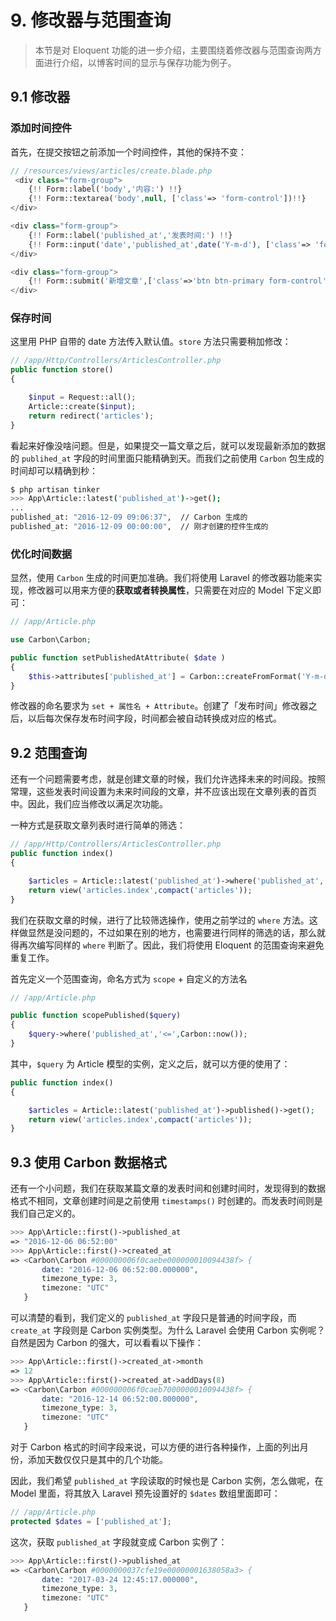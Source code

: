 # 9. 修改器与范围查询

> 本节是对 Eloquent 功能的进一步介绍，主要围绕着修改器与范围查询两方面进行介绍，以博客时间的显示与保存功能为例子。

## 9.1 修改器

### 添加时间控件

首先，在提交按钮之前添加一个时间控件，其他的保持不变：

```php
// /resources/views/articles/create.blade.php
 <div class="form-group">
    {!! Form::label('body','内容:') !!}
    {!! Form::textarea('body',null, ['class'=> 'form-control'])!!}
</div>

<div class="form-group">
    {!! Form::label('published_at','发表时间:') !!}
    {!! Form::input('date','published_at',date('Y-m-d'), ['class'=> 'form-control'])!!}
</div>

<div class="form-group">
    {!! Form::submit('新增文章',['class'=>'btn btn-primary form-control']) !!}
</div>
```

### 保存时间

这里用 PHP 自带的 date 方法传入默认值。`store` 方法只需要稍加修改：

```php
// /app/Http/Controllers/ArticlesController.php
public function store()
{

	$input = Request::all(); 
	Article::create($input);
	return redirect('articles'); 
}
```

看起来好像没啥问题。但是，如果提交一篇文章之后，就可以发现最新添加的数据的 `publihed_at` 字段的时间里面只能精确到天。而我们之前使用 `Carbon` 包生成的时间却可以精确到秒：

```sh
$ php artisan tinker
>>> App\Article::latest('published_at')->get();
...
published_at: "2016-12-09 09:06:37",  // Carbon 生成的
published_at: "2016-12-09 00:00:00",  // 刚才创建的控件生成的
```

### 优化时间数据

显然，使用 `Carbon` 生成的时间更加准确。我们将使用 Laravel 的修改器功能来实现，修改器可以用来方便的**获取或者转换属性**，只需要在对应的 Model 下定义即可：

```php
// /app/Article.php

use Carbon\Carbon;

public function setPublishedAtAttribute( $date )	
{
	$this->attributes['published_at'] = Carbon::createFromFormat('Y-m-d',$date);
}
```

修改器的命名要求为 `set + 属性名 + Attribute`。创建了「发布时间」修改器之后，以后每次保存发布时间字段，时间都会被自动转换成对应的格式。

## 9.2 范围查询

还有一个问题需要考虑，就是创建文章的时候，我们允许选择未来的时间段。按照常理，这些发表时间设置为未来时间段的文章，并不应该出现在文章列表的首页中。因此，我们应当修改以满足次功能。

一种方式是获取文章列表时进行简单的筛选：

```php
// /app/Http/Controllers/ArticlesController.php
public function index()
{	

	$articles = Article::latest('published_at')->where('published_at','<=',Carbon::now())->get();
	return view('articles.index',compact('articles'));
}
```
我们在获取文章的时候，进行了比较筛选操作，使用之前学过的 `where` 方法。这样做显然是没问题的，不过如果在别的地方，也需要进行同样的筛选的话，那么就得再次编写同样的 `where` 判断了。因此，我们将使用 Eloquent 的范围查询来避免重复工作。

首先定义一个范围查询，命名方式为 `scope` + 自定义的方法名

```php
// /app/Article.php

public function scopePublished($query)
{
	$query->where('published_at','<=',Carbon::now());
}
```

其中，`$query` 为 Article 模型的实例，定义之后，就可以方便的使用了：

```php
public function index()
{	

	$articles = Article::latest('published_at')->published()->get();
	return view('articles.index',compact('articles'));
}
```

## 9.3 使用 Carbon 数据格式

还有一个小问题，我们在获取某篇文章的发表时间和创建时间时，发现得到的数据格式不相同，文章创建时间是之前使用 `timestamps()` 时创建的。而发表时间则是我们自己定义的。

```php
>>> App\Article::first()->published_at
=> "2016-12-06 06:52:00"
>>> App\Article::first()->created_at
=> <Carbon\Carbon #000000006f0caebe000000010094438f> {
       date: "2016-12-06 06:52:00.000000",
       timezone_type: 3,
       timezone: "UTC"
   }
```

可以清楚的看到，我们定义的 `published_at` 字段只是普通的时间字段，而 `create_at` 字段则是 Carbon 实例类型。为什么 Laravel 会使用 Carbon 实例呢？自然是因为 Carbon 的强大，可以看看以下操作：

```php
>>> App\Article::first()->created_at->month
=> 12
>>> App\Article::first()->created_at->addDays(8)
=> <Carbon\Carbon #000000006f0caeb7000000010094438f> {
       date: "2016-12-14 06:52:00.000000",
       timezone_type: 3,
       timezone: "UTC"
   }
```

对于 Carbon 格式的时间字段来说，可以方便的进行各种操作，上面的列出月份，添加天数仅仅只是其中的几个功能。

因此，我们希望 `published_at` 字段读取的时候也是 Carbon 实例，怎么做呢，在 Model 里面，将其放入 Laravel 预先设置好的 `$dates` 数组里面即可：

```php
// /app/Article.php
protected $dates = ['published_at'];
```

这次，获取 `published_at` 字段就变成 Carbon 实例了：

```php
>>> App\Article::first()->published_at
=> <Carbon\Carbon #0000000037cfe19e00000001638058a3> {
       date: "2017-03-24 12:45:17.000000",
       timezone_type: 3,
       timezone: "UTC"
   }
```